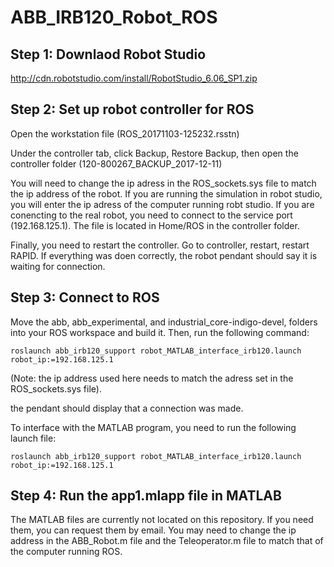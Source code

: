 # ABB_IRB120_Robot_ROS

## Step 1: Downlaod Robot Studio
http://cdn.robotstudio.com/install/RobotStudio_6.06_SP1.zip

## Step 2: Set up robot controller for ROS

Open the  workstation file (ROS_20171103-125232.rsstn)

Under the controller tab, click Backup, Restore Backup, then open the controller folder  (120-800267_BACKUP_2017-12-11)

You will need to change the ip adress in the ROS_sockets.sys file to match the ip address of the robot. If you are running the simulation in robot studio, you will enter the ip adress of the computer running robt studio. If you are conencting to the real robot, you need to connect to the service port (192.168.125.1). The file is located in Home/ROS in the controller folder.

Finally, you need to restart the controller. Go to controller, restart, restart RAPID. If everything was doen correctly, the robot pendant should say it is waiting for connection.

## Step 3: Connect to ROS

Move the abb, abb_experimental, and industrial_core-indigo-devel, folders into your ROS workspace and build it. Then, run the following command:

`roslaunch abb_irb120_support robot_MATLAB_interface_irb120.launch robot_ip:=192.168.125.1`

(Note: the ip address used here needs to match the adress set in the ROS_sockets.sys file).

the pendant should display that a connection was made. 

To interface with the MATLAB program, you need to run the following launch file:

 `roslaunch abb_irb120_support robot_MATLAB_interface_irb120.launch robot_ip:=192.168.125.1`

## Step 4: Run the app1.mlapp file in MATLAB

The MATLAB files are currently not located on this repository. If you need them, you can request them by email. You may need to change the ip address in the ABB_Robot.m file and the Teleoperator.m file to match that of the computer running ROS.

